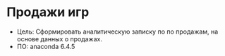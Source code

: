 # Продажи игр
- Цель: Сформировать аналитическую записку по по продажам, на основе данных о продажах.
- ПО: anaconda 6.4.5
